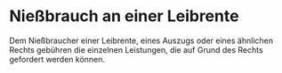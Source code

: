 # Nießbrauch an einer Leibrente

Dem Nießbraucher einer Leibrente, eines Auszugs oder eines ähnlichen Rechts gebühren die einzelnen Leistungen, die auf Grund des Rechts gefordert werden können.